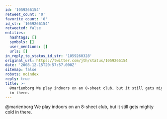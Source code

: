 ```yaml
---
id: '1059266154'
retweet_count: '0'
favorite_count: '0'
id_str: '1059266154'
retweeted: false
entities:
  hashtags: []
  symbols: []
  user_mentions: []
  urls: []
in_reply_to_status_id_str: '1059260328'
original_url: https://twitter.com/jth/status/1059266154
date: '2008-12-15T20:57:57.000Z'
sitemap: false
robots: noindex
reply: true
title: >-
  @marienborg We play indoors on an 8-sheet club, but it still gets mighty cold
  in there.
---
```


@marienborg We play indoors on an 8-sheet club, but it still gets mighty cold in there.